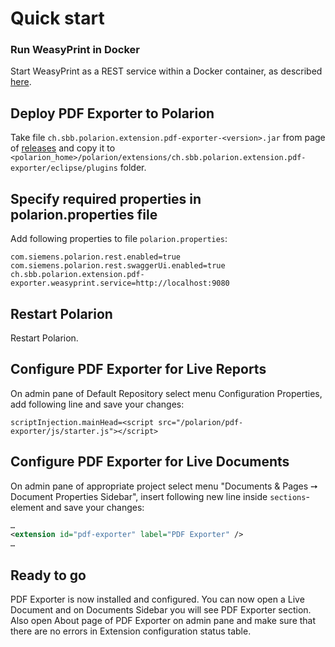 # Quick start

### Run WeasyPrint in Docker

Start WeasyPrint as a REST service within a Docker container, as described [here](https://github.com/SchweizerischeBundesbahnen/weasyprint-service).

## Deploy PDF Exporter to Polarion

Take file `ch.sbb.polarion.extension.pdf-exporter-<version>.jar` from page of [releases](https://github.com/SchweizerischeBundesbahnen/ch.sbb.polarion.extension.pdf-exporter/releases)
and copy it to `<polarion_home>/polarion/extensions/ch.sbb.polarion.extension.pdf-exporter/eclipse/plugins` folder.

## Specify required properties in polarion.properties file

Add following properties to file `polarion.properties`:

```properties
com.siemens.polarion.rest.enabled=true
com.siemens.polarion.rest.swaggerUi.enabled=true
ch.sbb.polarion.extension.pdf-exporter.weasyprint.service=http://localhost:9080
```

## Restart Polarion

Restart Polarion.

## Configure PDF Exporter for Live Reports

On admin pane of Default Repository select menu Configuration Properties, add following line and save your changes:

```properties
scriptInjection.mainHead=<script src="/polarion/pdf-exporter/js/starter.js"></script>
```

## Configure PDF Exporter for Live Documents

On admin pane of appropriate project select menu "Documents & Pages ➙ Document Properties Sidebar", insert following new line inside `sections`-element and save your changes:

```xml
…
<extension id="pdf-exporter" label="PDF Exporter" />
…
```

## Ready to go

PDF Exporter is now installed and configured. You can now open a Live Document and on Documents Sidebar you will see PDF Exporter section. Also open About page of PDF Exporter on admin pane
and make sure that there are no errors in Extension configuration status table.